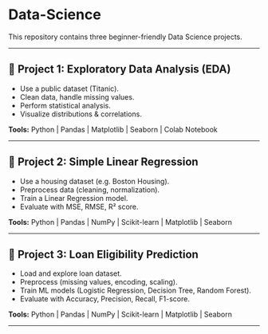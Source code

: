 # Data-Science

This repository contains three beginner-friendly Data Science projects.

---

## 🔹 Project 1: Exploratory Data Analysis (EDA)
- Use a public dataset (Titanic).  
- Clean data, handle missing values.  
- Perform statistical analysis.  
- Visualize distributions & correlations.  

**Tools:** Python | Pandas | Matplotlib | Seaborn | Colab Notebook  

---

## 🔹 Project 2: Simple Linear Regression
- Use a housing dataset (e.g. Boston Housing).  
- Preprocess data (cleaning, normalization).  
- Train a Linear Regression model.  
- Evaluate with MSE, RMSE, R² score.  

**Tools:** Python | Pandas | NumPy | Scikit-learn | Matplotlib | Seaborn  

---

## 🔹 Project 3: Loan Eligibility Prediction
- Load and explore loan dataset.  
- Preprocess (missing values, encoding, scaling).  
- Train ML models (Logistic Regression, Decision Tree, Random Forest).  
- Evaluate with Accuracy, Precision, Recall, F1-score.  

**Tools:** Python | Pandas | NumPy | Scikit-learn | Matplotlib | Seaborn  

---
